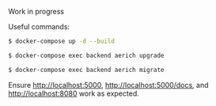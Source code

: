 Work in progress

Useful commands:
```sh
$ docker-compose up -d --build
```
```sh
$ docker-compose exec backend aerich upgrade
```
```sh
$ docker-compose exec backend aerich migrate
```
Ensure [http://localhost:5000](http://localhost:5000), [http://localhost:5000/docs](http://localhost:5000/docs), and [http://localhost:8080](http://localhost:8080) work as expected.
